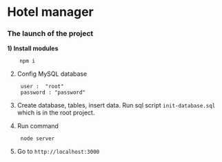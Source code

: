 # Hotel manager

### The launch of the project

<b>1) Install modules</b>

		npm i
	
2) Config MySQL database

		user :  "root"
		password : "password"
		
3) Create database, tables, insert data. Run sql script `init-database.sql` which is in the root project.

4) Run command

		node server
		
5) Go to `http://localhost:3000`

